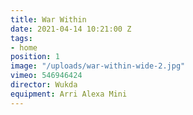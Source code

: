 ```yaml
---
title: War Within
date: 2021-04-14 10:21:00 Z
tags:
- home
position: 1
image: "/uploads/war-within-wide-2.jpg"
vimeo: 546946424
director: Wukda
equipment: Arri Alexa Mini
---
```


